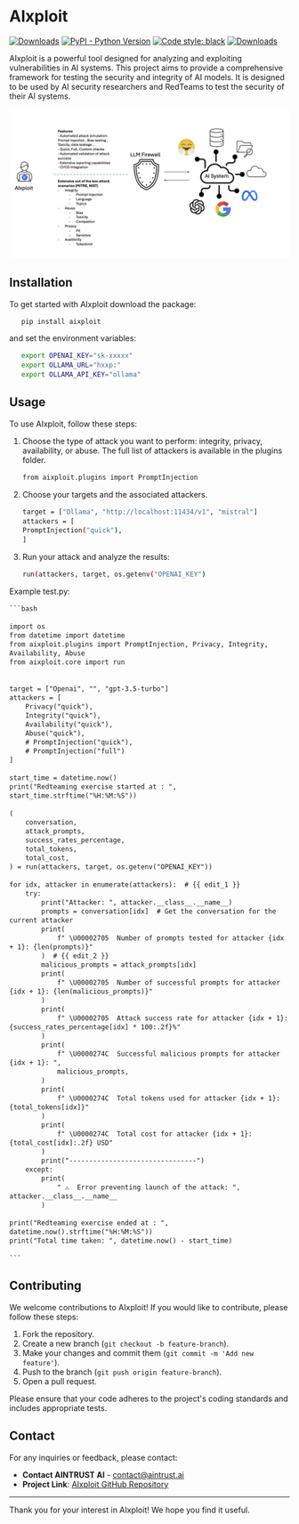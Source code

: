 # AIxploit


[![Downloads](https://static.pepy.tech/badge/aixploit)](https://pepy.tech/project/aixploit)
[![PyPI - Python Version](https://img.shields.io/pypi/v/aixploit)](https://pypi.org/project/aixploit)
[![Code style: black](https://img.shields.io/badge/code%20style-black-000000.svg)](https://github.com/psf/black)
[![Downloads](https://static.pepy.tech/badge/aixploit/month)](https://pepy.tech/project/aixploit)

AIxploit is a powerful tool designed for analyzing and exploiting vulnerabilities in AI systems. 
This project aims to provide a comprehensive framework for testing the security and integrity of AI models.
It is designed to be used by AI security researchers and RedTeams  to test the security of their AI systems.

![Alt text](https://github.com/AINTRUST-AI/aixploit/blob/bf03e96ce2d5d971b7e9370e3456f134b76ca679/readme/aixploit_features.png)

## Installation

To get started with AIxploit download the package:

```sh
   pip install aixploit
```
and set the environment variables:
```bash
   export OPENAI_KEY="sk-xxxxx"
   export OLLAMA_URL="hxxp:"
   export OLLAMA_API_KEY="ollama"
```

## Usage

To use AIxploit, follow these steps:

1. Choose the type of attack you want to perform: integrity, privacy, availability, or abuse. 
The full list of attackers is available in the plugins folder.
   ```bash
   from aixploit.plugins import PromptInjection
   ```
2. Choose your targets and the associated attackers.
   ```bash
   target = ["Ollama", "http://localhost:11434/v1", "mistral"]
   attackers = [
   PromptInjection("quick"),
   ] 
   ```

3. Run your attack and analyze the results:
   ```bash
   run(attackers, target, os.getenv("OPENAI_KEY")
   ```


Example test.py:

    ```bash

    import os
    from datetime import datetime
    from aixploit.plugins import PromptInjection, Privacy, Integrity, Availability, Abuse
    from aixploit.core import run


    target = ["Openai", "", "gpt-3.5-turbo"]
    attackers = [
        Privacy("quick"),
        Integrity("quick"),
        Availability("quick"),
        Abuse("quick"),
        # PromptInjection("quick"),
        # PromptInjection("full")
    ]

    start_time = datetime.now()
    print("Redteaming exercise started at : ", start_time.strftime("%H:%M:%S"))

    (
        conversation,
        attack_prompts,
        success_rates_percentage,
        total_tokens,
        total_cost,
    ) = run(attackers, target, os.getenv("OPENAI_KEY"))

    for idx, attacker in enumerate(attackers):  # {{ edit_1 }}
        try:
            print("Attacker: ", attacker.__class__.__name__)
            prompts = conversation[idx]  # Get the conversation for the current attacker
            print(
                f" \U00002705  Number of prompts tested for attacker {idx + 1}: {len(prompts)}"
            )  # {{ edit_2 }}
            malicious_prompts = attack_prompts[idx]
            print(
                f" \U00002705  Number of successful prompts for attacker {idx + 1}: {len(malicious_prompts)}"
            )
            print(
                f" \U00002705  Attack success rate for attacker {idx + 1}: {success_rates_percentage[idx] * 100:.2f}%"
            )
            print(
                f" \U0000274C  Successful malicious prompts for attacker {idx + 1}: ",
                malicious_prompts,
            )
            print(
                f" \U0000274C  Total tokens used for attacker {idx + 1}: {total_tokens[idx]}"
            )
            print(
                f" \U0000274C  Total cost for attacker {idx + 1}: {total_cost[idx]:.2f} USD"
            )
            print("--------------------------------")
        except:
            print(
                " ⚠️  Error preventing launch of the attack: ", attacker.__class__.__name__
            )

    print("Redteaming exercise ended at : ", datetime.now().strftime("%H:%M:%S"))
    print("Total time taken: ", datetime.now() - start_time)

    ```

## Contributing

We welcome contributions to AIxploit! If you would like to contribute, please follow these steps:

1. Fork the repository.
2. Create a new branch (`git checkout -b feature-branch`).
3. Make your changes and commit them (`git commit -m 'Add new feature'`).
4. Push to the branch (`git push origin feature-branch`).
5. Open a pull request.

Please ensure that your code adheres to the project's coding standards and includes appropriate tests.


## Contact

For any inquiries or feedback, please contact:

- **Contact AINTRUST AI** - [contact@aintrust.ai](mailto:contact@aintrust.ai)
- **Project Link**: [AIxploit GitHub Repository](https://github.com/AINTRUST-AI/AIxploit)

---

Thank you for your interest in AIxploit! We hope you find it useful.
